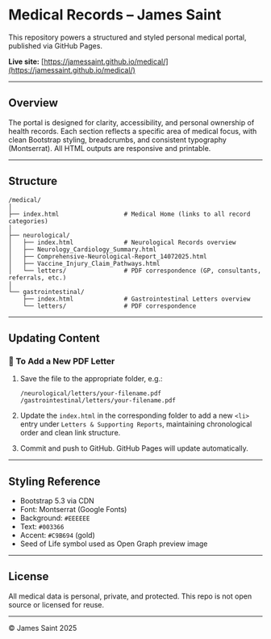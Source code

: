 # Medical Records – James Saint

This repository powers a structured and styled personal medical portal, published via GitHub Pages.

**Live site:** [https://jamessaint.github.io/medical/](https://jamessaint.github.io/medical/)

---

## Overview

The portal is designed for clarity, accessibility, and personal ownership of health records. Each section reflects a specific area of medical focus, with clean Bootstrap styling, breadcrumbs, and consistent typography (Montserrat). All HTML outputs are responsive and printable.

---

## Structure

```
/medical/
│
├── index.html                  # Medical Home (links to all record categories)
│
├── neurological/
│   ├── index.html              # Neurological Records overview
│   ├── Neurology_Cardiology_Summary.html
│   ├── Comprehensive-Neurological-Report_14072025.html
│   ├── Vaccine_Injury_Claim_Pathways.html
│   └── letters/                # PDF correspondence (GP, consultants, referrals, etc.)
│
└── gastrointestinal/
    ├── index.html              # Gastrointestinal Letters overview
    └── letters/                # PDF correspondence
```

---

## Updating Content

### 🔹 To Add a New PDF Letter

1. Save the file to the appropriate folder, e.g.:
   ```
   /neurological/letters/your-filename.pdf
   /gastrointestinal/letters/your-filename.pdf
   ```

2. Update the `index.html` in the corresponding folder to add a new `<li>` entry under `Letters & Supporting Reports`, maintaining chronological order and clean link structure.

3. Commit and push to GitHub. GitHub Pages will update automatically.

---

## Styling Reference

- Bootstrap 5.3 via CDN
- Font: Montserrat (Google Fonts)
- Background: `#EEEEEE`
- Text: `#003366`
- Accent: `#C9B694` (gold)
- Seed of Life symbol used as Open Graph preview image

---

## License

All medical data is personal, private, and protected. This repo is not open source or licensed for reuse.

---

© James Saint 2025

